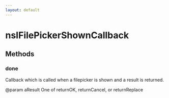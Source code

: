 ```yaml
---
layout: default
---
```


# nsIFilePickerShownCallback #

## Methods ##

### done ###

Callback which is called when a filepicker is shown and a result
is returned.

@param aResult One of returnOK, returnCancel, or returnReplace

